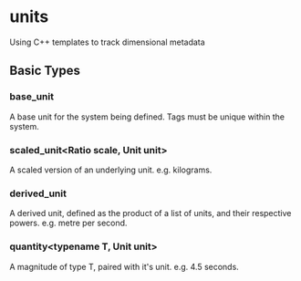 units
=====

Using C++ templates to track dimensional metadata

Basic Types
-----------

### base_unit<int tag>

A base unit for the system being defined. Tags must be unique within
the system.

### scaled_unit<Ratio scale, Unit unit>

A scaled version of an underlying unit. e.g. kilograms.

### derived_unit<Param params...>

A derived unit, defined as the product of a list of units, and their
respective powers. e.g. metre per second.

### quantity<typename T, Unit unit>

A magnitude of type T, paired with it's unit. e.g. 4.5 seconds.
